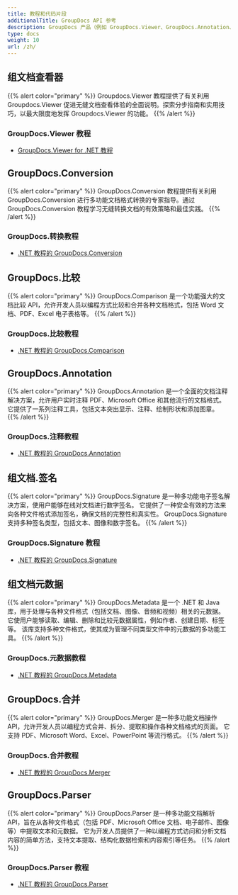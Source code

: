 ```yaml
---
title: 教程和代码片段
additionalTitle: GroupDocs API 参考
description: GroupDocs 产品（例如 GroupDocs.Viewer、GroupDocs.Annotation、GroupDocs.Conversion 和其他产品）的教程和代码片段。
type: docs
weight: 10
url: /zh/
---
```


## 组文档查看器
{{% alert color="primary" %}}
Groupdocs.Viewer 教程提供了有关利用 Groupdocs.Viewer 促进无缝文档查看体验的全面说明。探索分步指南和实用技巧，以最大限度地发挥 Groupdocs.Viewer 的功能。
{{% /alert %}}

### GroupDocs.Viewer 教程
- [GroupDocs.Viewer for .NET 教程](../viewer/zh/net/)


## GroupDocs.Conversion
{{% alert color="primary" %}}
GroupDocs.Conversion 教程提供有关利用 GroupDocs.Conversion 进行多功能文档格式转换的专家指导。通过 GroupDocs.Conversion 教程学习无缝转换文档的有效策略和最佳实践。
{{% /alert %}}

### GroupDocs.转换教程
- [.NET 教程的 GroupDocs.Conversion](../conversion/zh/net/)


## GroupDocs.比较
{{% alert color="primary" %}}
GroupDocs.Comparison 是一个功能强大的文档比较 API，允许开发人员以编程方式比较和合并各种文档格式，包括 Word 文档、PDF、Excel 电子表格等。
{{% /alert %}}

### GroupDocs.比较教程
- [.NET 教程的 GroupDocs.Comparison](../comparison/zh/net/)


## GroupDocs.Annotation
{{% alert color="primary" %}}
GroupDocs.Annotation 是一个全面的文档注释解决方案，允许用户实时注释 PDF、Microsoft Office 和其他流行的文档格式。 它提供了一系列注释工具，包括文本突出显示、注释、绘制形状和添加图章。
{{% /alert %}}

### GroupDocs.注释教程
- [.NET 教程的 GroupDocs.Annotation](../annotation/zh/net/)


## 组文档.签名
{{% alert color="primary" %}}
GroupDocs.Signature 是一种多功能电子签名解决方案，使用户能够在线对文档进行数字签名。 它提供了一种安全有效的方法来向各种文件格式添加签名，确保文档的完整性和真实性。 GroupDocs.Signature 支持多种签名类型，包括文本、图像和数字签名。
{{% /alert %}}

### GroupDocs.Signature 教程
- [.NET 教程的 GroupDocs.Signature](../signature/zh/net/)


## 组文档元数据
{{% alert color="primary" %}}
GroupDocs.Metadata 是一个 .NET 和 Java 库，用于处理与各种文件格式（包括文档、图像、音频和视频）相关的元数据。 它使用户能够读取、编辑、删除和比较元数据属性，例如作者、创建日期、标签等。 该库支持多种文件格式，使其成为管理不同类型文件中的元数据的多功能工具。
{{% /alert %}}

### GroupDocs.元数据教程
- [.NET 教程的 GroupDocs.Metadata](../metadata/zh/net/)


## GroupDocs.合并
{{% alert color="primary" %}}
GroupDocs.Merger 是一种多功能文档操作 API，允许开发人员以编程方式合并、拆分、提取和操作各种文档格式的页面。 它支持 PDF、Microsoft Word、Excel、PowerPoint 等流行格式。
{{% /alert %}}

### GroupDocs.合并教程
- [.NET 教程的 GroupDocs.Merger](../merger/zh/net/)


## GroupDocs.Parser
{{% alert color="primary" %}}
GroupDocs.Parser 是一种多功能文档解析 API，旨在从各种文件格式（包括 PDF、Microsoft Office 文档、电子邮件、图像等）中提取文本和元数据。 它为开发人员提供了一种以编程方式访问和分析文档内容的简单方法，支持文本提取、结构化数据检索和内容索引等任务。
{{% /alert %}}

### GroupDocs.Parser 教程
- [.NET 教程的 GroupDocs.Parser](../parser/zh/net/)